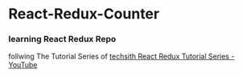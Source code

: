 # React-Redux-Counter

### learning React Redux Repo

follwing The Tutorial Series of [techsith React Redux Tutorial Series - YouTube](https://www.youtube.com/playlist?list=PL7pEw9n3GkoWgIc-Ambc-QZGcTKEei2O3)
